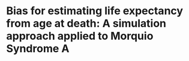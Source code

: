 # Bias for estimating life expectancy from age at death: A simulation approach applied to Morquio Syndrome A
